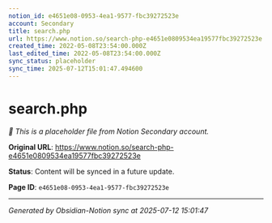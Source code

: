 ```yaml
---
notion_id: e4651e08-0953-4ea1-9577-fbc39272523e
account: Secondary
title: search.php
url: https://www.notion.so/search-php-e4651e0809534ea19577fbc39272523e
created_time: 2022-05-08T23:54:00.000Z
last_edited_time: 2022-05-08T23:54:00.000Z
sync_status: placeholder
sync_time: 2025-07-12T15:01:47.494600
---
```


# search.php

*🔄 This is a placeholder file from Notion Secondary account.*

**Original URL**: https://www.notion.so/search-php-e4651e0809534ea19577fbc39272523e

**Status**: Content will be synced in a future update.

**Page ID**: `e4651e08-0953-4ea1-9577-fbc39272523e`

---

*Generated by Obsidian-Notion sync at 2025-07-12 15:01:47*
